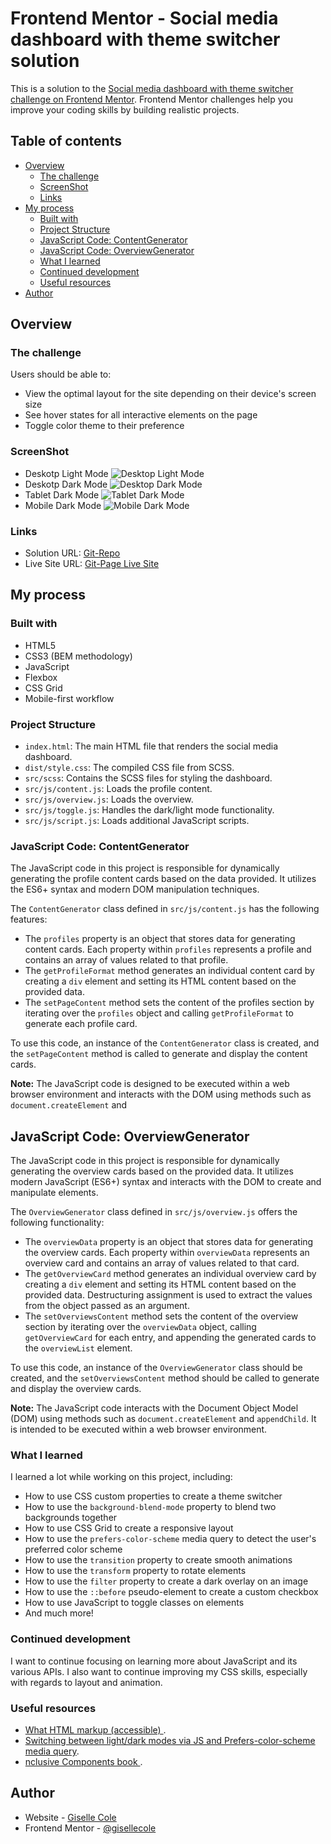 # Frontend Mentor - Social media dashboard with theme switcher solution

This is a solution to the [Social media dashboard with theme switcher challenge on Frontend Mentor](https://www.frontendmentor.io/challenges/social-media-dashboard-with-theme-switcher-6oY8ozp_H). Frontend Mentor challenges help you improve your coding skills by building realistic projects.

## Table of contents

- [Overview](#overview)
  - [The challenge](#the-challenge)
  - [ScreenShot](#screenshot)
  - [Links](#links)
- [My process](#my-process)
  - [Built with](#built-with)
  - [Project Structure](#project-structure)
  - [JavaScript Code: ContentGenerator](#javascript-code-contentgenerator)
  - [JavaScript Code: OverviewGenerator](#javascript-code-overviewgenerator)
  - [What I learned](#what-i-learned)
  - [Continued development](#continued-development)
  - [Useful resources](#useful-resources)
- [Author](#author)

## Overview

### The challenge

Users should be able to:

- View the optimal layout for the site depending on their device's screen size
- See hover states for all interactive elements on the page
- Toggle color theme to their preference

### ScreenShot

- Deskotp Light Mode
  ![Desktop Light Mode](./images/desktop-light-mode.png)
- Deskotp Dark Mode
  ![Desktop Dark Mode](./images/desktop-dark-mode.png)
- Tablet Dark Mode
  ![Tablet Dark Mode](./images/tablet-dark-mode.png)
- Mobile Dark Mode
  ![Mobile Dark Mode](./images/mobile-dark-mode.png)

### Links

- Solution URL: [Git-Repo](https://github.com/gisellecole/fem-dashboard-toggle)
- Live Site URL: [Git-Page Live Site](https://your-live-site-url.com)

## My process

### Built with

- HTML5
- CSS3 (BEM methodology)
- JavaScript
- Flexbox
- CSS Grid
- Mobile-first workflow

### Project Structure

- `index.html`: The main HTML file that renders the social media dashboard.
- `dist/style.css`: The compiled CSS file from SCSS.
- `src/scss`: Contains the SCSS files for styling the dashboard.
- `src/js/content.js`: Loads the profile content.
- `src/js/overview.js`: Loads the overview.
- `src/js/toggle.js`: Handles the dark/light mode functionality.
- `src/js/script.js`: Loads additional JavaScript scripts.

### JavaScript Code: ContentGenerator

The JavaScript code in this project is responsible for dynamically generating the profile content cards based on the data provided. It utilizes the ES6+ syntax and modern DOM manipulation techniques.

The `ContentGenerator` class defined in `src/js/content.js` has the following features:

- The `profiles` property is an object that stores data for generating content cards. Each property within `profiles` represents a profile and contains an array of values related to that profile.
- The `getProfileFormat` method generates an individual content card by creating a `div` element and setting its HTML content based on the provided data.
- The `setPageContent` method sets the content of the profiles section by iterating over the `profiles` object and calling `getProfileFormat` to generate each profile card.

To use this code, an instance of the `ContentGenerator` class is created, and the `setPageContent` method is called to generate and display the content cards.

**Note:** The JavaScript code is designed to be executed within a web browser environment and interacts with the DOM using methods such as `document.createElement` and

## JavaScript Code: OverviewGenerator

The JavaScript code in this project is responsible for dynamically generating the overview cards based on the provided data. It utilizes modern JavaScript (ES6+) syntax and interacts with the DOM to create and manipulate elements.

The `OverviewGenerator` class defined in `src/js/overview.js` offers the following functionality:

- The `overviewData` property is an object that stores data for generating the overview cards. Each property within `overviewData` represents an overview card and contains an array of values related to that card.
- The `getOverviewCard` method generates an individual overview card by creating a `div` element and setting its HTML content based on the provided data. Destructuring assignment is used to extract the values from the object passed as an argument.
- The `setOverviewsContent` method sets the content of the overview section by iterating over the `overviewData` object, calling `getOverviewCard` for each entry, and appending the generated cards to the `overviewList` element.

To use this code, an instance of the `OverviewGenerator` class should be created, and the `setOverviewsContent` method should be called to generate and display the overview cards.

**Note:** The JavaScript code interacts with the Document Object Model (DOM) using methods such as `document.createElement` and `appendChild`. It is intended to be executed within a web browser environment.

### What I learned

I learned a lot while working on this project, including:

- How to use CSS custom properties to create a theme switcher
- How to use the `background-blend-mode` property to blend two backgrounds together
- How to use CSS Grid to create a responsive layout
- How to use the `prefers-color-scheme` media query to detect the user's preferred color scheme
- How to use the `transition` property to create smooth animations
- How to use the `transform` property to rotate elements
- How to use the `filter` property to create a dark overlay on an image
- How to use the `::before` pseudo-element to create a custom checkbox
- How to use JavaScript to toggle classes on elements
- And much more!

### Continued development

I want to continue focusing on learning more about JavaScript and its various APIs. I also want to continue improving my CSS skills, especially with regards to layout and animation.

### Useful resources

- [What HTML markup (accessible) ](https://scottaohara.github.io/a11y_styled_form_controls/src/radio-button--switch/).
- [Switching between light/dark modes via JS and Prefers-color-scheme media query](https://piccalil.li/tutorial/create-a-user-controlled-dark-or-light-mode/).
- [nclusive Components book ](https://inclusive-components.design/cards/).

## Author

- Website - [Giselle Cole](https://www.your-site.com)
- Frontend Mentor - [@gisellecole](https://www.frontendmentor.io/profile/gisellecole)
